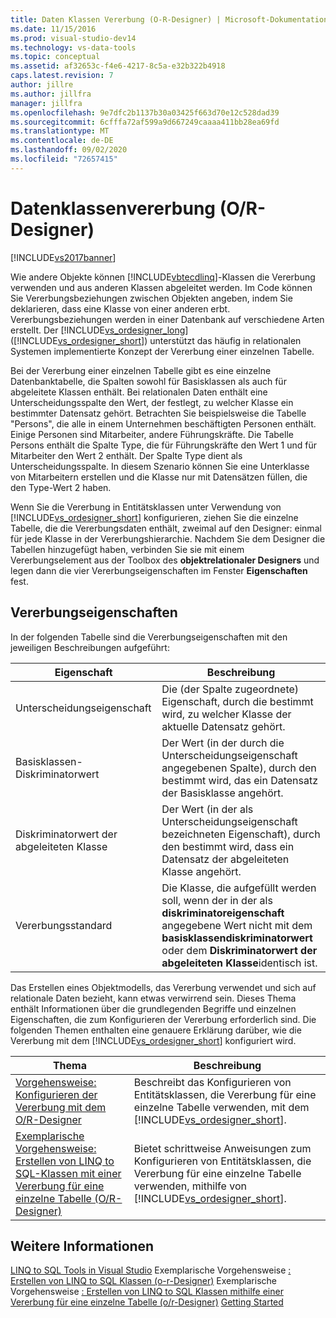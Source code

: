 ```yaml
---
title: Daten Klassen Vererbung (O-R-Designer) | Microsoft-Dokumentation
ms.date: 11/15/2016
ms.prod: visual-studio-dev14
ms.technology: vs-data-tools
ms.topic: conceptual
ms.assetid: af32653c-f4e6-4217-8c5a-e32b322b4918
caps.latest.revision: 7
author: jillre
ms.author: jillfra
manager: jillfra
ms.openlocfilehash: 9e7dfc2b1137b30a03425f663d70e12c528dad39
ms.sourcegitcommit: 6cfffa72af599a9d667249caaaa411bb28ea69fd
ms.translationtype: MT
ms.contentlocale: de-DE
ms.lasthandoff: 09/02/2020
ms.locfileid: "72657415"
---
```

# <a name="data-class-inheritance-or-designer"></a>Datenklassenvererbung (O/R-Designer)
[!INCLUDE[vs2017banner](../includes/vs2017banner.md)]

Wie andere Objekte können [!INCLUDE[vbtecdlinq](../includes/vbtecdlinq-md.md)]-Klassen die Vererbung verwenden und aus anderen Klassen abgeleitet werden. Im Code können Sie Vererbungsbeziehungen zwischen Objekten angeben, indem Sie deklarieren, dass eine Klasse von einer anderen erbt. Vererbungsbeziehungen werden in einer Datenbank auf verschiedene Arten erstellt. Der [!INCLUDE[vs_ordesigner_long](../includes/vs-ordesigner-long-md.md)] ([!INCLUDE[vs_ordesigner_short](../includes/vs-ordesigner-short-md.md)]) unterstützt das häufig in relationalen Systemen implementierte Konzept der Vererbung einer einzelnen Tabelle.

 Bei der Vererbung einer einzelnen Tabelle gibt es eine einzelne Datenbanktabelle, die Spalten sowohl für Basisklassen als auch für abgeleitete Klassen enthält. Bei relationalen Daten enthält eine Unterscheidungsspalte den Wert, der festlegt, zu welcher Klasse ein bestimmter Datensatz gehört. Betrachten Sie beispielsweise die Tabelle "Persons", die alle in einem Unternehmen beschäftigten Personen enthält. Einige Personen sind Mitarbeiter, andere Führungskräfte. Die Tabelle Persons enthält die Spalte Type, die für Führungskräfte den Wert 1 und für Mitarbeiter den Wert 2 enthält. Der Spalte Type dient als Unterscheidungsspalte. In diesem Szenario können Sie eine Unterklasse von Mitarbeitern erstellen und die Klasse nur mit Datensätzen füllen, die den Type-Wert 2 haben.

 Wenn Sie die Vererbung in Entitätsklassen unter Verwendung von [!INCLUDE[vs_ordesigner_short](../includes/vs-ordesigner-short-md.md)] konfigurieren, ziehen Sie die einzelne Tabelle, die die Vererbungsdaten enthält, zweimal auf den Designer: einmal für jede Klasse in der Vererbungshierarchie. Nachdem Sie dem Designer die Tabellen hinzugefügt haben, verbinden Sie sie mit einem Vererbungselement aus der Toolbox des **objektrelationaler Designers** und legen dann die vier Vererbungseigenschaften im Fenster **Eigenschaften** fest.

## <a name="inheritance-properties"></a>Vererbungseigenschaften
 In der folgenden Tabelle sind die Vererbungseigenschaften mit den jeweiligen Beschreibungen aufgeführt:

|Eigenschaft|Beschreibung|
|--------------|-----------------|
|Unterscheidungseigenschaft|Die (der Spalte zugeordnete) Eigenschaft, durch die bestimmt wird, zu welcher Klasse der aktuelle Datensatz gehört.|
|Basisklassen-Diskriminatorwert|Der Wert (in der durch die Unterscheidungseigenschaft angegebenen Spalte), durch den bestimmt wird, das ein Datensatz der Basisklasse angehört.|
|Diskriminatorwert der abgeleiteten Klasse|Der Wert (in der als Unterscheidungseigenschaft bezeichneten Eigenschaft), durch den bestimmt wird, dass ein Datensatz der abgeleiteten Klasse angehört.|
|Vererbungsstandard|Die Klasse, die aufgefüllt werden soll, wenn der in der als **diskriminatoreigenschaft** angegebene Wert nicht mit dem **basisklassendiskriminatorwert** oder dem **Diskriminatorwert der abgeleiteten Klasse**identisch ist.|

 Das Erstellen eines Objektmodells, das Vererbung verwendet und sich auf relationale Daten bezieht, kann etwas verwirrend sein. Dieses Thema enthält Informationen über die grundlegenden Begriffe und einzelnen Eigenschaften, die zum Konfigurieren der Vererbung erforderlich sind. Die folgenden Themen enthalten eine genauere Erklärung darüber, wie die Vererbung mit dem [!INCLUDE[vs_ordesigner_short](../includes/vs-ordesigner-short-md.md)] konfiguriert wird.

|Thema|Beschreibung|
|-----------|-----------------|
|[Vorgehensweise: Konfigurieren der Vererbung mit dem O/R-Designer](../data-tools/how-to-configure-inheritance-by-using-the-o-r-designer.md)|Beschreibt das Konfigurieren von Entitätsklassen, die Vererbung für eine einzelne Tabelle verwenden, mit dem [!INCLUDE[vs_ordesigner_short](../includes/vs-ordesigner-short-md.md)].|
|[Exemplarische Vorgehensweise: Erstellen von LINQ to SQL-Klassen mit einer Vererbung für eine einzelne Tabelle (O/R-Designer)](../data-tools/walkthrough-creating-linq-to-sql-classes-by-using-single-table-inheritance-o-r-designer.md)|Bietet schrittweise Anweisungen zum Konfigurieren von Entitätsklassen, die Vererbung für eine einzelne Tabelle verwenden, mithilfe von [!INCLUDE[vs_ordesigner_short](../includes/vs-ordesigner-short-md.md)].|

## <a name="see-also"></a>Weitere Informationen
 [LINQ to SQL Tools in Visual Studio](../data-tools/linq-to-sql-tools-in-visual-studio2.md) Exemplarische Vorgehensweise [: Erstellen von LINQ to SQL Klassen (o-r-Designer)](https://msdn.microsoft.com/library/35aad4a4-2e8a-46e2-ae09-5fbfd333c233) Exemplarische Vorgehensweise [: Erstellen von LINQ to SQL Klassen mithilfe einer Vererbung für eine einzelne Tabelle (o/r-Designer)](../data-tools/walkthrough-creating-linq-to-sql-classes-by-using-single-table-inheritance-o-r-designer.md) [Getting Started](https://msdn.microsoft.com/library/db8a557a-fef8-4f4f-bb91-8cff7250ee25)
